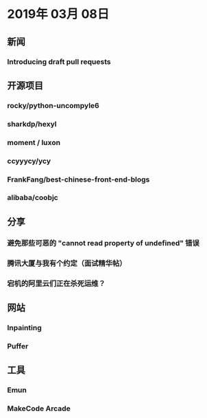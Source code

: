 # 2019年 03月 08日

## 新闻

### Introducing draft pull requests

<daily-item
  note="GitHub 新增 Draft Pull Request 协作流程"
  url="https://github.blog/2019-02-14-introducing-draft-pull-requests/"
  :is-chinese="false"/>

## 开源项目

### rocky/python-uncompyle6

<daily-item
  note="Python 反编译工具，可以将 Python 字节码 pyc 文件反编译回源码 py 文件"
  url="https://github.com/rocky/python-uncompyle6"
  lang="Python,Other"
  watch="39"
  star="1022"
  fork="127"
  :is-chinese="false"/>

### sharkdp/hexyl

<daily-item
  note="一个命令行的文件十六进制查看工具。它能够以不同的颜色，表示不同的字节内容"
  url="https://github.com/sharkdp/hexyl"
  lang="Rust"
  watch="59"
  star="4080"
  fork="102"
  :is-chinese="false"/>

### moment / luxon

<daily-item
  note="在Javascript中处理日期和时间的库"
  url="https://github.com/moment/luxon"
  lang="JavaScript"
  watch="104"
  star="7874"
  fork="306"/>

### ccyyycy/ycy

<daily-item
  note="欢迎大家！hello ycy"
  url="https://github.com/ccyyycy/ycy"
  lang="other"
  watch="102"
  star="933"
  fork="121"/>

### FrankFang/best-chinese-front-end-blogs

<daily-item
  note="收集优质的中文前端博客"
  url="https://github.com/FrankFang/best-chinese-front-end-blogs"
  lang="other"
  watch="275"
  star="2312"
  fork="448"/>

### alibaba/coobjc

<daily-item
  note="基于 Apache 2.0 协议的协程开发框架 coobjc。coobjc是为iOS平台打造的开源协程开发框架，支持Objective-C和Swift，同时提供了cokit库为Foundation和UIKit中的部分API提供了协程化支持"
  url="https://github.com/alibaba/coobjc"
  lang="Objective-C,Objective-C++,Swift,Assembly,C,Ruby"
  watch="72"
  star="2578"
  fork="316"
  :is-chinese="false"/>

## 分享

### 避免那些可恶的 "cannot read property of undefined" 错误

<daily-item
  url="https://juejin.im/post/5c810170e51d450a453fb48e"/>

### 腾讯大厦与我有个约定（面试精华帖）

<daily-item
  note="作者是位被代码迷了眼的好编辑"
  url="https://juejin.im/post/5c80b26ae51d450d48320c9b"/>

### 宕机的阿里云们正在杀死运维？

<daily-item
  url="https://www.infoq.cn/article/ht2eVZdPW4kQ9x08D_aW"/>

## 网站

### Inpainting

<daily-item
  note="nvidia 官方的在线图像修复，自动生成图像缺失的部分"
  url="https://www.nvidia.com/research/inpainting/"
  :is-chinese="false"/>

### Puffer

<daily-item
  note="斯坦福大学的一个视频算法实验项目，可以免费观看美国的电视直播，画质1080P"
  url="https://puffer.stanford.edu/"
  :is-chinese="false"/>

## 工具

### Emun

<daily-item
  note="C++ 代码网页 IDE"
  url="http://emun.ro/workspace"/>

### MakeCode Arcade

<daily-item
  note="一个基于 Web 的初学者友好的代码编辑器，用于为 Web 和专用硬件创建复古的街机游戏。你可以很容易地制作一款游戏，然后在浏览器里玩，也可以在专用硬件上玩"
  url="https://makecode.com/blog/arcade/01-18-2019"
  :is-chinese="false"/>

<daily-footer/>
